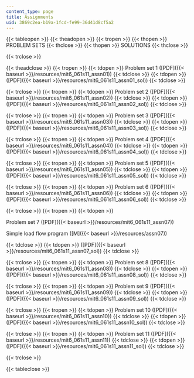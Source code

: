 ```yaml
---
content_type: page
title: Assignments
uid: 3869c2ea-b19a-1fcd-fe99-36d41d8cf5a2
---
```


{{< tableopen >}}
{{< theadopen >}}
{{< tropen >}}
{{< thopen >}}
PROBLEM SETS
{{< thclose >}}
{{< thopen >}}
SOLUTIONS
{{< thclose >}}

{{< trclose >}}

{{< theadclose >}}
{{< tropen >}}
{{< tdopen >}}
Problem set 1 ([PDF]({{< baseurl >}}/resources/mit6_061s11_assn01))
{{< tdclose >}}
{{< tdopen >}}
([PDF]({{< baseurl >}}/resources/mit6_061s11_assn01_sol))
{{< tdclose >}}

{{< trclose >}}
{{< tropen >}}
{{< tdopen >}}
Problem set 2 ([PDF]({{< baseurl >}}/resources/mit6_061s11_assn02))
{{< tdclose >}}
{{< tdopen >}}
([PDF]({{< baseurl >}}/resources/mit6_061s11_assn02_sol))
{{< tdclose >}}

{{< trclose >}}
{{< tropen >}}
{{< tdopen >}}
Problem set 3 ([PDF]({{< baseurl >}}/resources/mit6_061s11_assn03))
{{< tdclose >}}
{{< tdopen >}}
([PDF]({{< baseurl >}}/resources/mit6_061s11_assn03_sol))
{{< tdclose >}}

{{< trclose >}}
{{< tropen >}}
{{< tdopen >}}
Problem set 4 ([PDF]({{< baseurl >}}/resources/mit6_061s11_assn04))
{{< tdclose >}}
{{< tdopen >}}
([PDF]({{< baseurl >}}/resources/mit6_061s11_assn04_sol))
{{< tdclose >}}

{{< trclose >}}
{{< tropen >}}
{{< tdopen >}}
Problem set 5 ([PDF]({{< baseurl >}}/resources/mit6_061s11_assn05))
{{< tdclose >}}
{{< tdopen >}}
([PDF]({{< baseurl >}}/resources/mit6_061s11_assn05_sol))
{{< tdclose >}}

{{< trclose >}}
{{< tropen >}}
{{< tdopen >}}
Problem set 6 ([PDF]({{< baseurl >}}/resources/mit6_061s11_assn06))
{{< tdclose >}}
{{< tdopen >}}
([PDF]({{< baseurl >}}/resources/mit6_061s11_assn06_sol))
{{< tdclose >}}

{{< trclose >}}
{{< tropen >}}
{{< tdopen >}}


Problem set 7 ([PDF]({{< baseurl >}}/resources/mit6_061s11_assn07))

Simple load flow program ([M]({{< baseurl >}}/resources/assn07))


{{< tdclose >}}
{{< tdopen >}}
([PDF]({{< baseurl >}}/resources/mit6_061s11_assn07_sol))
{{< tdclose >}}

{{< trclose >}}
{{< tropen >}}
{{< tdopen >}}
Problem set 8 ([PDF]({{< baseurl >}}/resources/mit6_061s11_assn08))
{{< tdclose >}}
{{< tdopen >}}
([PDF]({{< baseurl >}}/resources/mit6_061s11_assn08_sol))
{{< tdclose >}}

{{< trclose >}}
{{< tropen >}}
{{< tdopen >}}
Problem set 9 ([PDF]({{< baseurl >}}/resources/mit6_061s11_assn09))
{{< tdclose >}}
{{< tdopen >}}
([PDF]({{< baseurl >}}/resources/mit6_061s11_assn09_sol))
{{< tdclose >}}

{{< trclose >}}
{{< tropen >}}
{{< tdopen >}}
Problem set 10 ([PDF]({{< baseurl >}}/resources/mit6_061s11_assn10))
{{< tdclose >}}
{{< tdopen >}}
([PDF]({{< baseurl >}}/resources/mit6_061s11_assn10_sol))
{{< tdclose >}}

{{< trclose >}}
{{< tropen >}}
{{< tdopen >}}
Problem set 11 ([PDF]({{< baseurl >}}/resources/mit6_061s11_assn11))
{{< tdclose >}}
{{< tdopen >}}
([PDF]({{< baseurl >}}/resources/mit6_061s11_assn11_sol))
{{< tdclose >}}

{{< trclose >}}

{{< tableclose >}}